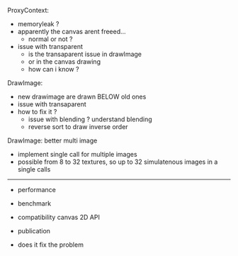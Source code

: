 ProxyContext:
- memoryleak ?
- apparently the canvas arent freeed...
  - normal or not ?
- issue with transparent
  - is the transaparent issue in drawImage
  - or in the canvas drawing
  - how can i know ?

DrawImage:
- new drawimage are drawn BELOW old ones
- issue with transaparent
- how to fix it ?
  - issue with blending ? understand blending
  - reverse sort to draw inverse order

DrawImage: better multi image
- implement single call for multiple images
- possible from 8 to 32 textures, so up to 32 simulatenous images in a single calls

----------------------------
* performance
* benchmark
* compatibility canvas 2D API
* publication

* does it fix the problem
